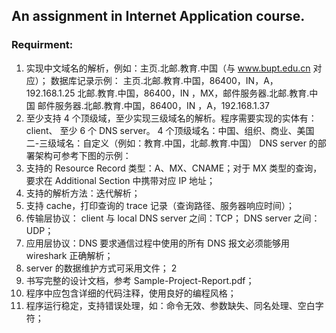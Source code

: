 ## An assignment in Internet Application course.

### Requirment:

1. 实现中文域名的解析，例如：主页.北邮.教育.中国（与 www.bupt.edu.cn 对应）；
数据库记录示例：
主页.北邮.教育.中国，86400，IN，A，192.168.1.25
北邮.教育.中国，86400，IN ，MX，邮件服务器.北邮.教育.中国
邮件服务器.北邮.教育.中国，86400，IN ，A，192.168.1.37
2. 至少支持 4 个顶级域，至少实现三级域名的解析。程序需要实现的实体有：client、
至少 6 个 DNS server。
4 个顶级域名：中国、组织、商业、美国
二-三级域名：自定义（例如：教育.中国，北邮.教育.中国）
DNS server 的部署架构可参考下图的示例：
3. 支持的 Resource Record 类型：A、MX、CNAME；对于 MX 类型的查询，要求在
Additional Section 中携带对应 IP 地址；
4. 支持的解析方法：迭代解析；
5. 支持 cache，打印查询的 trace 记录（查询路径、服务器响应时间）；
6. 传输层协议：
client 与 local DNS server 之间：TCP；
DNS server 之间：UDP；
7. 应用层协议：DNS
要求通信过程中使用的所有 DNS 报文必须能够用 wireshark 正确解析；
8. server 的数据维护方式可采用文件；
2
9. 书写完整的设计文档，参考 Sample-Project-Report.pdf；
10. 程序中应包含详细的代码注释，使用良好的编程风格；
11. 程序运行稳定，支持错误处理，如：命令无效、参数缺失、同名处理、空白字符；
